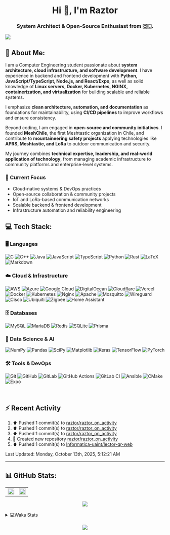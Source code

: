<h1 align="center">Hi 👋, I'm Raztor</h1>
<h3 align="center">System Architect & Open-Source Enthusiast from 🇨🇱.</h3>


![](https://komarev.com/ghpvc/?username=raztor)
    

## 💫 About Me:
I am a Computer Engineering student passionate about **system architecture, cloud infrastructure, and software development**. I have experience in backend and frontend development with **Python, JavaScript/TypeScript, Node.js, and React/Expo**, as well as solid knowledge of **Linux servers, Docker, Kubernetes, NGINX, containerization, and virtualization** for building scalable and reliable systems.  

I emphasize **clean architecture, automation, and documentation** as foundations for maintainability, using **CI/CD pipelines** to improve workflows and ensure consistency.  

Beyond coding, I am engaged in **open-source and community initiatives**. I founded **MeshChile**, the first Meshtastic organization in Chile, and contribute to **mountaineering safety projects** applying technologies like **APRS, Meshtastic, and LoRa** to outdoor communication and security.  

My journey combines **technical expertise, leadership, and real-world application of technology**, from managing academic infrastructure to community platforms and enterprise-level systems.  

### 🚀 Current Focus  
- Cloud-native systems & DevOps practices  
- Open-source collaboration & community projects  
- IoT and LoRa-based communication networks  
- Scalable backend & frontend development  
- Infrastructure automation and reliability engineering  


## 💻 Tech Stack:

### 🖥️ Languages
![C](https://img.shields.io/badge/c-%2300599C.svg?style=for-the-badge&logo=c&logoColor=white) 
![C++](https://img.shields.io/badge/c++-%2300599C.svg?style=for-the-badge&logo=c%2B%2B&logoColor=white) 
![Java](https://img.shields.io/badge/java-%23ED8B00.svg?style=for-the-badge&logo=openjdk&logoColor=white) 
![JavaScript](https://img.shields.io/badge/javascript-%23323330.svg?style=for-the-badge&logo=javascript&logoColor=%23F7DF1E) 
![TypeScript](https://img.shields.io/badge/typescript-%23007ACC.svg?style=for-the-badge&logo=typescript&logoColor=white) 
![Python](https://img.shields.io/badge/python-3670A0?style=for-the-badge&logo=python&logoColor=ffdd54) 
![Rust](https://img.shields.io/badge/rust-%23000000.svg?style=for-the-badge&logo=rust&logoColor=white) 
![LaTeX](https://img.shields.io/badge/latex-%23008080.svg?style=for-the-badge&logo=latex&logoColor=white) 
![Markdown](https://img.shields.io/badge/markdown-%23000000.svg?style=for-the-badge&logo=markdown&logoColor=white) 

### ☁️ Cloud & Infrastructure
![AWS](https://img.shields.io/badge/AWS-%23FF9900.svg?style=for-the-badge&logo=amazon-aws&logoColor=white) 
![Azure](https://img.shields.io/badge/azure-%230072C6.svg?style=for-the-badge&logo=microsoftazure&logoColor=white) 
![Google Cloud](https://img.shields.io/badge/GoogleCloud-%234285F4.svg?style=for-the-badge&logo=google-cloud&logoColor=white) 
![DigitalOcean](https://img.shields.io/badge/DigitalOcean-%230167ff.svg?style=for-the-badge&logo=digitalOcean&logoColor=white) 
![Cloudflare](https://img.shields.io/badge/Cloudflare-F38020?style=for-the-badge&logo=Cloudflare&logoColor=white) 
![Vercel](https://img.shields.io/badge/vercel-%23000000.svg?style=for-the-badge&logo=vercel&logoColor=white) 
![Docker](https://img.shields.io/badge/docker-%230db7ed.svg?style=for-the-badge&logo=docker&logoColor=white) 
![Kubernetes](https://img.shields.io/badge/kubernetes-%23326ce5.svg?style=for-the-badge&logo=kubernetes&logoColor=white) 
![Nginx](https://img.shields.io/badge/nginx-%23009639.svg?style=for-the-badge&logo=nginx&logoColor=white) 
![Apache](https://img.shields.io/badge/apache-%23D42029.svg?style=for-the-badge&logo=apache&logoColor=white) 
![Mosquitto](https://img.shields.io/badge/mosquitto-%233C5280.svg?style=for-the-badge&logo=eclipsemosquitto&logoColor=white) 
![Wireguard](https://img.shields.io/badge/wireguard-%2388171A.svg?style=for-the-badge&logo=wireguard&logoColor=white) 
![Cisco](https://img.shields.io/badge/cisco-%23049fd9.svg?style=for-the-badge&logo=cisco&logoColor=black) 
![Ubiquiti](https://img.shields.io/badge/ubiquiti-%230559C9.svg?style=for-the-badge&logo=ubiquiti&logoColor=white) 
![Zigbee](https://img.shields.io/badge/zigbee-%23EB0443.svg?style=for-the-badge&logo=zigbee&logoColor=white) 
![Home Assistant](https://img.shields.io/badge/home%20assistant-%2341BDF5.svg?style=for-the-badge&logo=home-assistant&logoColor=white) 

### 🗄️ Databases
![MySQL](https://img.shields.io/badge/mysql-4479A1.svg?style=for-the-badge&logo=mysql&logoColor=white) 
![MariaDB](https://img.shields.io/badge/MariaDB-003545?style=for-the-badge&logo=mariadb&logoColor=white) 
![Redis](https://img.shields.io/badge/redis-%23DD0031.svg?style=for-the-badge&logo=redis&logoColor=white) 
![SQLite](https://img.shields.io/badge/sqlite-%2307405e.svg?style=for-the-badge&logo=sqlite&logoColor=white) 
![Prisma](https://img.shields.io/badge/Prisma-3982CE?style=for-the-badge&logo=Prisma&logoColor=white) 

### 🤖 Data Science & AI
![NumPy](https://img.shields.io/badge/numpy-%23013243.svg?style=for-the-badge&logo=numpy&logoColor=white) 
![Pandas](https://img.shields.io/badge/pandas-%23150458.svg?style=for-the-badge&logo=pandas&logoColor=white) 
![SciPy](https://img.shields.io/badge/SciPy-%230C55A5.svg?style=for-the-badge&logo=scipy&logoColor=%white) 
![Matplotlib](https://img.shields.io/badge/Matplotlib-%23ffffff.svg?style=for-the-badge&logo=Matplotlib&logoColor=black) 
![Keras](https://img.shields.io/badge/Keras-%23D00000.svg?style=for-the-badge&logo=Keras&logoColor=white) 
![TensorFlow](https://img.shields.io/badge/TensorFlow-%23FF6F00.svg?style=for-the-badge&logo=TensorFlow&logoColor=white) 
![PyTorch](https://img.shields.io/badge/PyTorch-%23EE4C2C.svg?style=for-the-badge&logo=PyTorch&logoColor=white) 

### 🛠️ Tools & DevOps
![Git](https://img.shields.io/badge/git-%23F05033.svg?style=for-the-badge&logo=git&logoColor=white) 
![GitHub](https://img.shields.io/badge/github-%23121011.svg?style=for-the-badge&logo=github&logoColor=white) 
![GitLab](https://img.shields.io/badge/gitlab-%23181717.svg?style=for-the-badge&logo=gitlab&logoColor=white) 
![GitHub Actions](https://img.shields.io/badge/github%20actions-%232671E5.svg?style=for-the-badge&logo=githubactions&logoColor=white) 
![GitLab CI](https://img.shields.io/badge/gitlab%20CI-%23181717.svg?style=for-the-badge&logo=gitlab&logoColor=white) 
![Ansible](https://img.shields.io/badge/ansible-%231A1918.svg?style=for-the-badge&logo=ansible&logoColor=white) 
![CMake](https://img.shields.io/badge/CMake-%23008FBA.svg?style=for-the-badge&logo=cmake&logoColor=white) 
![Expo](https://img.shields.io/badge/expo-1C1E24?style=for-the-badge&logo=expo&logoColor=#D04A37) 


<br/>  


## :zap: Recent Activity

<!--RECENT_ACTIVITY:start-->
1. ⬆️ Pushed 1 commit(s) to [raztor/raztor_on_activity](https://github.com/raztor/raztor_on_activity)
2. ⬆️ Pushed 1 commit(s) to [raztor/raztor_on_activity](https://github.com/raztor/raztor_on_activity)
3. ⬆️ Pushed 1 commit(s) to [raztor/raztor_on_activity](https://github.com/raztor/raztor_on_activity)
4. 📔 Created new repository [raztor/raztor_on_activity](https://github.com/raztor/raztor_on_activity)
5. ⬆️ Pushed 1 commit(s) to [Informatica-uaint/lector-qr-web](https://github.com/Informatica-uaint/lector-qr-web)
<!--RECENT_ACTIVITY:end-->

<!--RECENT_ACTIVITY:last_update-->
Last Updated: Monday, October 13th, 2025, 5:12:21 AM
<!--RECENT_ACTIVITY:last_update_end-->

---



## 📊 GitHub Stats:
<table><tr><td valign="top" width="50%">

<div align="center"><img src="https://readme-stats-rouge-eight.vercel.app/api?username=raztor&show_icons=true&count_private=true&hide_border=true&theme=github_dark" align="center" style="width: 100%" /></div>

</td><td valign="top" width="50%">
<div align="center"><img src="https://readme-stats-rouge-eight.vercel.app/api/top-langs/?username=raztor&hide_border=true&layout=compact&theme=github_dark" align="center" style="width: 100%" /></div>
</td></tr></table>    

<div align="center">
  <img src="https://nirzak-streak-stats.vercel.app/?user=raztor&theme=dark&hide_border=false" />
</div>


<br/>  

<details>
<summary> 💻Waka Stats</summary>
<br>
  
 <!--START_SECTION:waka-->
![Code Time](http://img.shields.io/badge/Code%20Time-469%20hrs%2016%20mins-blue)

![Lines of code](https://img.shields.io/badge/From%20Hello%20World%20I%27ve%20Written-619.0%20thousand%20lines%20of%20code-blue)

**I'm a Night 🦉** 

```text
🌞 Morning                98 commits          ███░░░░░░░░░░░░░░░░░░░░░░   11.15 % 
🌆 Daytime                252 commits         ███████░░░░░░░░░░░░░░░░░░   28.67 % 
🌃 Evening                346 commits         ██████████░░░░░░░░░░░░░░░   39.36 % 
🌙 Night                  183 commits         █████░░░░░░░░░░░░░░░░░░░░   20.82 % 
```


📊 **This Week I Spent My Time On** 

```text
💬 Programming Languages: 
TypeScript               7 hrs 23 mins       █████████████░░░░░░░░░░░░   50.36 % 
JSON                     1 hr 34 mins        ███░░░░░░░░░░░░░░░░░░░░░░   10.78 % 
YAML                     1 hr 26 mins        ██░░░░░░░░░░░░░░░░░░░░░░░   09.82 % 
Text                     1 hr 12 mins        ██░░░░░░░░░░░░░░░░░░░░░░░   08.25 % 
Markdown                 57 mins             ██░░░░░░░░░░░░░░░░░░░░░░░   06.54 % 

🔥 Editors: 
IntelliJ IDEA            10 hrs 42 mins      ██████████████████░░░░░░░   73.01 % 
PyCharm                  3 hrs 39 mins       ██████░░░░░░░░░░░░░░░░░░░   24.91 % 
WebStorm                 18 mins             █░░░░░░░░░░░░░░░░░░░░░░░░   02.08 % 

🐱‍💻 Projects: 
Expo-Deportes            10 hrs 42 mins      ██████████████████░░░░░░░   73.01 % 
Modelo_Testing_Fiscalia  2 hrs 28 mins       ████░░░░░░░░░░░░░░░░░░░░░   16.81 % 
bridge-openvpn           1 hr 10 mins        ██░░░░░░░░░░░░░░░░░░░░░░░   08.03 % 
ghisella                 18 mins             █░░░░░░░░░░░░░░░░░░░░░░░░   02.08 % 
Algebra-Lineal-Tareas    0 secs              ░░░░░░░░░░░░░░░░░░░░░░░░░   00.07 % 

💻 Operating System: 
Mac                      14 hrs 40 mins      █████████████████████████   100.00 % 
```


 Last Updated on 29/09/2025 18:46:13 UTC
<!--END_SECTION:waka-->

</details>



<!-- BLOG-POST-LIST:START -->  

<!-- BLOG-POST-LIST:END -->  

<br/>  

<div align="center"><img src="https://spotify-github-profile.kittinanx.com/api/view?uid=benjaxsp&cover_image=true&theme=novatorem&bar_color=53b14f&bar_color_cover=true" /></div>  


<br/>  

<br/>  

<br />

